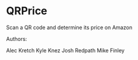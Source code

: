 # QRPrice
Scan a QR code and determine its price on Amazon

Authors:

Alec Kretch
Kyle Knez
Josh Redpath
Mike Finley
